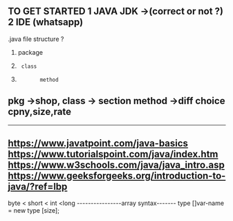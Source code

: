 TO GET STARTED
1  JAVA JDK ->(correct or not ?)
2 IDE (whatsapp)
-----------
.java file structure ?
1. package
2.      class 
3.            method

pkg ->shop, class -> section
method ->diff choice cpny,size,rate
--------------



----------------------
https://www.javatpoint.com/java-basics
https://www.tutorialspoint.com/java/index.htm
https://www.w3schools.com/java/java_intro.asp
https://www.geeksforgeeks.org/introduction-to-java/?ref=lbp
----------------
byte < short  < int <long
   ----------------array syntax-------
      type []var-name = new type [size];

